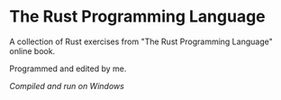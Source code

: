# The Rust Programming Language

A collection of Rust exercises from "The Rust Programming Language" online book.

Programmed and edited by me.

*Compiled and run on Windows*